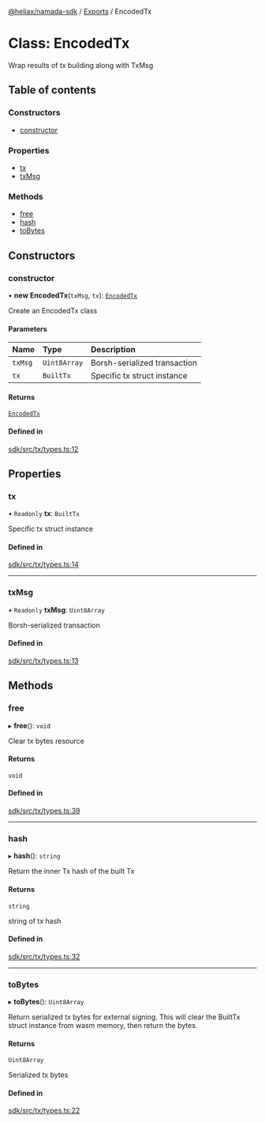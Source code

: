 [@heliax/namada-sdk](../README.md) / [Exports](../modules.md) / EncodedTx

# Class: EncodedTx

Wrap results of tx building along with TxMsg

## Table of contents

### Constructors

- [constructor](EncodedTx.md#constructor)

### Properties

- [tx](EncodedTx.md#tx)
- [txMsg](EncodedTx.md#txmsg)

### Methods

- [free](EncodedTx.md#free)
- [hash](EncodedTx.md#hash)
- [toBytes](EncodedTx.md#tobytes)

## Constructors

### constructor

• **new EncodedTx**(`txMsg`, `tx`): [`EncodedTx`](EncodedTx.md)

Create an EncodedTx class

#### Parameters

| Name | Type | Description |
| :------ | :------ | :------ |
| `txMsg` | `Uint8Array` | Borsh-serialized transaction |
| `tx` | `BuiltTx` | Specific tx struct instance |

#### Returns

[`EncodedTx`](EncodedTx.md)

#### Defined in

[sdk/src/tx/types.ts:12](https://github.com/anoma/namada-interface/blob/4a9f889e/packages/sdk/src/tx/types.ts#L12)

## Properties

### tx

• `Readonly` **tx**: `BuiltTx`

Specific tx struct instance

#### Defined in

[sdk/src/tx/types.ts:14](https://github.com/anoma/namada-interface/blob/4a9f889e/packages/sdk/src/tx/types.ts#L14)

___

### txMsg

• `Readonly` **txMsg**: `Uint8Array`

Borsh-serialized transaction

#### Defined in

[sdk/src/tx/types.ts:13](https://github.com/anoma/namada-interface/blob/4a9f889e/packages/sdk/src/tx/types.ts#L13)

## Methods

### free

▸ **free**(): `void`

Clear tx bytes resource

#### Returns

`void`

#### Defined in

[sdk/src/tx/types.ts:39](https://github.com/anoma/namada-interface/blob/4a9f889e/packages/sdk/src/tx/types.ts#L39)

___

### hash

▸ **hash**(): `string`

Return the inner Tx hash of the built Tx

#### Returns

`string`

string of tx hash

#### Defined in

[sdk/src/tx/types.ts:32](https://github.com/anoma/namada-interface/blob/4a9f889e/packages/sdk/src/tx/types.ts#L32)

___

### toBytes

▸ **toBytes**(): `Uint8Array`

Return serialized tx bytes for external signing. This will clear
the BuiltTx struct instance from wasm memory, then return the bytes.

#### Returns

`Uint8Array`

Serialized tx bytes

#### Defined in

[sdk/src/tx/types.ts:22](https://github.com/anoma/namada-interface/blob/4a9f889e/packages/sdk/src/tx/types.ts#L22)
